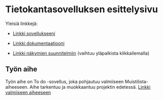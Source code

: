 ﻿# Tietokantasovelluksen esittelysivu


Yleisiä linkkejä:


* [Linkki sovellukseeni](http://vvenla.users.cs.helsinki.fi/todo/)

* [Linkki dokumentaatiooni](doc/dokumentaatio.pdf)

* [Linkki näkymien suunnitelmiin](http://vvenla.users.cs.helsinki.fi/todo/main) (vaihtuu yläpalkista klikkailemalla)


## Työn aihe

Työn aihe on To do -sovellus, joka pohjautuu valmiiseen Muistilista-aiheeseen. Aihe tarkentuu ja muokkaantuu projektin edetessä.
[Linkki valmiiseen aiheeseen](http://advancedkittenry.github.io/suunnittelu_ja_tyoymparisto/aiheet/Muistilista.html) 
